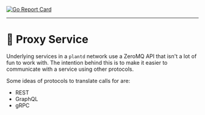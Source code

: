 [![Go Report Card](https://goreportcard.com/badge/github.com/geoffjay/plantd/proxy)](https://goreportcard.com/report/github.com/geoffjay/plantd/proxy)

---

# 📨 Proxy Service

Underlying services in a `plantd` network use a ZeroMQ API that isn't a lot of
fun to work with. The intention behind this is to make it easier to communicate
with a service using other protocols.

Some ideas of protocols to translate calls for are:

* REST
* GraphQL
* gRPC
